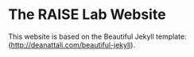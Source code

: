 # The RAISE Lab Website

This website is based on the Beautiful Jekyll template: (http://deanattali.com/beautiful-jekyll). 
